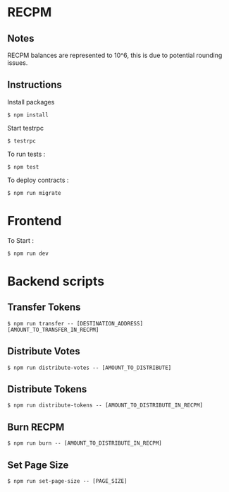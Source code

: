 # RECPM

## Notes

RECPM balances are represented to 10^6, this is due to potential rounding issues.

## Instructions

Install packages

```$ npm install```

Start testrpc

```$ testrpc```

To run tests : 

```$ npm test```

To deploy contracts : 

```$ npm run migrate```

# Frontend
To Start : 

```$ npm run dev```

# Backend scripts

## Transfer Tokens

```$ npm run transfer -- [DESTINATION_ADDRESS] [AMOUNT_TO_TRANSFER_IN_RECPM]``` 

## Distribute Votes

```$ npm run distribute-votes -- [AMOUNT_TO_DISTRIBUTE]``` 

## Distribute Tokens

```$ npm run distribute-tokens -- [AMOUNT_TO_DISTRIBUTE_IN_RECPM]``` 

## Burn RECPM

```$ npm run burn -- [AMOUNT_TO_DISTRIBUTE_IN_RECPM]``` 

## Set Page Size 

```$ npm run set-page-size -- [PAGE_SIZE]``` 